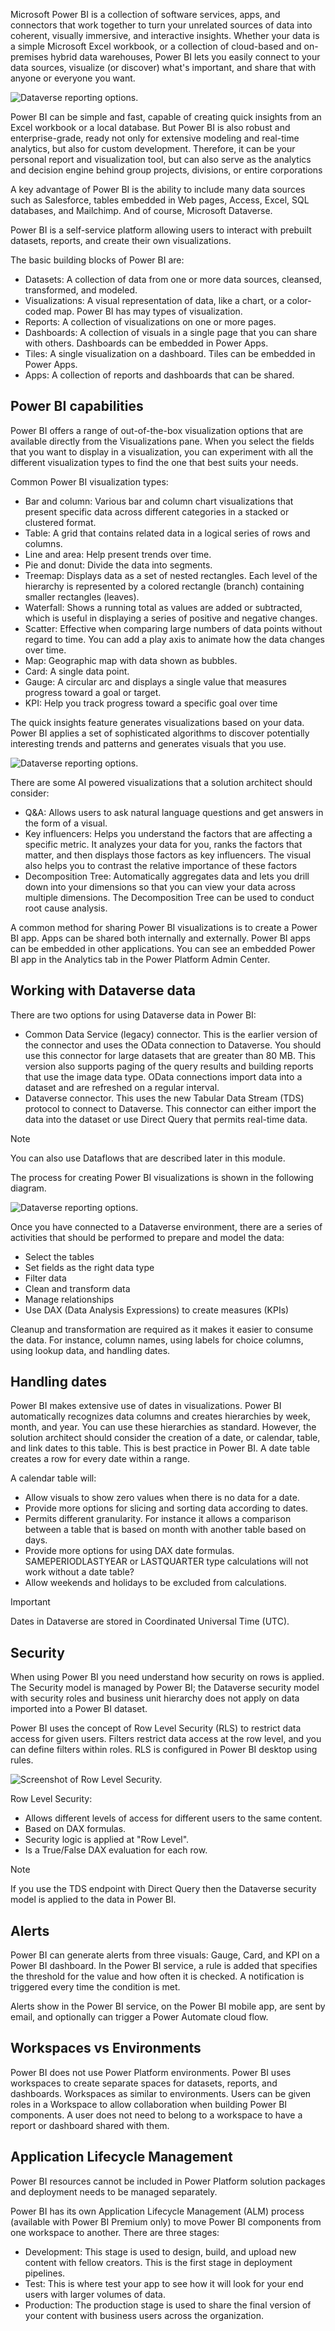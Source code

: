 Microsoft Power BI is a collection of software services, apps, and connectors that work together to turn your unrelated sources of data into coherent, visually immersive, and interactive insights. Whether your data is a simple Microsoft Excel workbook, or a collection of cloud-based and on-premises hybrid data warehouses, Power BI lets you easily connect to your data sources, visualize (or discover) what's important, and share that with anyone or everyone you want.

![Dataverse reporting options.](../media/3-power-bi.png)

Power BI can be simple and fast, capable of creating quick insights from an Excel workbook or a local database. But Power BI is also robust and enterprise-grade, ready not only for extensive modeling and real-time analytics, but also for custom development. Therefore, it can be your personal report and visualization tool, but can also serve as the analytics and decision engine behind group projects, divisions, or entire corporations

A key advantage of Power BI is the ability to include many data sources such as Salesforce, tables embedded in Web pages, Access, Excel, SQL databases, and Mailchimp. And of course, Microsoft Dataverse.

Power BI is a self-service platform allowing users to interact with prebuilt datasets, reports, and create their own visualizations.

The basic building blocks of Power BI are:

- Datasets: A collection of data from one or more data sources, cleansed, transformed, and modeled.
- Visualizations: A visual representation of data, like a chart, or a color-coded map. Power BI has may types of visualization.
- Reports: A collection of visualizations on one or more pages.
- Dashboards: A collection of visuals in a single page that you can share with others. Dashboards can be embedded in Power Apps.
- Tiles: A single visualization on a dashboard. Tiles can be embedded in Power Apps.
- Apps: A collection of reports and dashboards that can be shared.

## Power BI capabilities

Power BI offers a range of out-of-the-box visualization options that are available directly from the Visualizations pane. When you select the fields that you want to display in a visualization, you can experiment with all the different visualization types to find the one that best suits your needs.

Common Power BI visualization types:

- Bar and column: Various bar and column chart visualizations that present specific data across different categories in a stacked or clustered format.
- Table: A grid that contains related data in a logical series of rows and columns.
- Line and area: Help present trends over time.
- Pie and donut: Divide the data into segments.
- Treemap: Displays data as a set of nested rectangles. Each level of the hierarchy is represented by a colored rectangle (branch) containing smaller rectangles (leaves).
- Waterfall: Shows a running total as values are added or subtracted, which is useful in displaying a series of positive and negative changes.
- Scatter: Effective when comparing large numbers of data points without regard to time. You can add a play axis to animate how the data changes over time.
- Map: Geographic map with data shown as bubbles.
- Card: A single data point.
- Gauge: A circular arc and displays a single value that measures progress toward a goal or target.
- KPI: Help you track progress toward a specific goal over time

The quick insights feature generates visualizations based on your data. Power BI applies a set of sophisticated algorithms to discover potentially interesting trends and patterns and generates visuals that you use.

![Dataverse reporting options.](../media/3-power-bi-insights.png)

There are some AI powered visualizations that a solution architect should consider:

- Q&A: Allows users to ask natural language questions and get answers in the form of a visual.
- Key influencers: Helps you understand the factors that are affecting a specific metric. It analyzes your data for you, ranks the factors that matter, and then displays those factors as key influencers. The visual also helps you to contrast the relative importance of these factors
- Decomposition Tree: Automatically aggregates data and lets you drill down into your dimensions so that you can view your data across multiple dimensions. The Decomposition Tree can be used to conduct root cause analysis.

 A common method for sharing Power BI visualizations is to create a Power BI app. Apps can be shared both internally and externally. Power BI apps can be embedded in other applications. You can see an embedded Power BI app in the Analytics tab in the Power Platform Admin Center.

## Working with Dataverse data

There are two options for using Dataverse data in Power BI:

- Common Data Service (legacy) connector. This is the earlier version of the connector and uses the OData connection to Dataverse. You should use this connector for large datasets that are greater than 80 MB. This version also supports paging of the query results and building reports that use the image data type. OData connections import data into a dataset and are refreshed on a regular interval.
- Dataverse connector. This uses the new Tabular Data Stream (TDS) protocol to connect to Dataverse. This connector can either import the data into the dataset or use Direct Query that permits real-time data.

> [!NOTE]
> You can also use Dataflows that are described later in this module.

The process for creating Power BI visualizations is shown in the following diagram.

![Dataverse reporting options.](../media/3-process.png)

Once you have connected to a Dataverse environment, there are a series of activities that should be performed to prepare and model the data:

- Select the tables
- Set fields as the right data type
- Filter data
- Clean and transform data
- Manage relationships
- Use DAX (Data Analysis Expressions) to create measures (KPIs)

Cleanup and transformation are required as it makes it easier to consume the data. For instance, column names, using labels for choice columns, using lookup data, and handling dates.

## Handling dates

Power BI makes extensive use of dates in visualizations. Power BI automatically recognizes data columns and creates hierarchies by week, month, and year. You can use these hierarchies as standard. However, the solution architect should consider the creation of a date, or calendar, table, and link dates to this table. This is best practice in Power BI. A date table creates a row for every date within a range.

A calendar table will:

- Allow visuals to show zero values when there is no data for a date.
- Provide more options for slicing and sorting data according to dates.
- Permits different granularity. For instance it allows a comparison between a table that is based on month with another table based on days.
- Provide more options for using DAX date formulas. SAMEPERIODLASTYEAR or LASTQUARTER type calculations will not work without a date table?
- Allow weekends and holidays to be excluded from calculations.

> [!IMPORTANT]
> Dates in Dataverse are stored in Coordinated Universal Time (UTC).

## Security

When using Power BI you need understand how security on rows is applied. The Security model is managed by Power BI; the Dataverse security model with security roles and business unit hierarchy does not apply on data imported into a Power BI dataset.

Power BI uses the concept of Row Level Security (RLS) to restrict data access for given users. Filters restrict data access at the row level, and you can define filters within roles. RLS is configured in Power BI desktop using rules.

![Screenshot of Row Level Security.](../media/3-row-level-security.png)

Row Level Security:

- Allows different levels of access for different users to the same content.
- Based on DAX formulas.
- Security logic is applied at "Row Level".
- Is a True/False DAX evaluation for each row.

> [!NOTE]
> If you use the TDS endpoint with Direct Query then the Dataverse security model is applied to the data in Power BI.

## Alerts

Power BI can generate alerts from three visuals: Gauge, Card, and KPI on a Power BI dashboard. In the Power BI service, a rule is added that specifies the threshold for the value and how often it is checked. A notification is triggered every time the condition is met.

Alerts show in the Power BI service, on the Power BI mobile app, are sent by email, and optionally can trigger a Power Automate cloud flow.

## Workspaces vs Environments

Power BI does not use Power Platform environments. Power BI uses workspaces to create separate spaces for datasets, reports, and dashboards. Workspaces as similar to environments. Users can be given roles in a Workspace to allow collaboration when building Power BI components. A user does not need to belong to a workspace to have a report or dashboard shared with them.

## Application Lifecycle Management

Power BI resources cannot be included in Power Platform solution packages and deployment needs to be managed separately.

Power BI has its own Application Lifecycle Management (ALM) process (available with Power BI Premium only) to move Power BI components from one workspace to another. There are three stages:

- Development: This stage is used to design, build, and upload new content with fellow creators. This is the first stage in deployment pipelines.
- Test: This is where test your app to see how it will look for your end users with larger volumes of data.
- Production: The production stage is used to share the final version of your content with business users across the organization.
